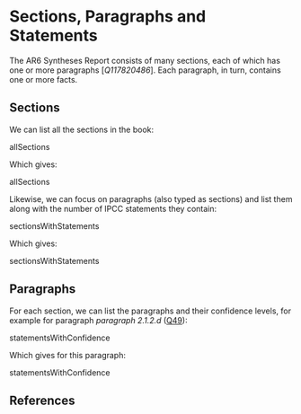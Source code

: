 # Sections, Paragraphs and Statements

The <topic>AR6 Syntheses Report</topic> consists of many sections, each of which has one or more
<topic>paragraphs</topic> [<cite>Q117820486</cite>]. Each paragraph, in turn, contains one or more <topic>facts</topic>.

## Sections

We can list all the <topic>sections</topic> in the book:

<sparql>allSections</sparql>

Which gives:

<out limit="5">allSections</out>

Likewise, we can focus on paragraphs (also typed as sections) and list them along with the number of IPCC statements they contain:

<sparql>sectionsWithStatements</sparql>

Which gives:

<out>sectionsWithStatements</out>

## Paragraphs

For each section, we can list the paragraphs and their <topic>confidence levels</topic>,
for example for paragraph <i>paragraph 2.1.2.d</i> ([Q49](https://kg-ipclimatec-reports.wikibase.cloud/wiki/Item:Q49)):

<sparql>statementsWithConfidence</sparql>

Which gives for this paragraph:

<out>statementsWithConfidence</out>

## References

<references/>
